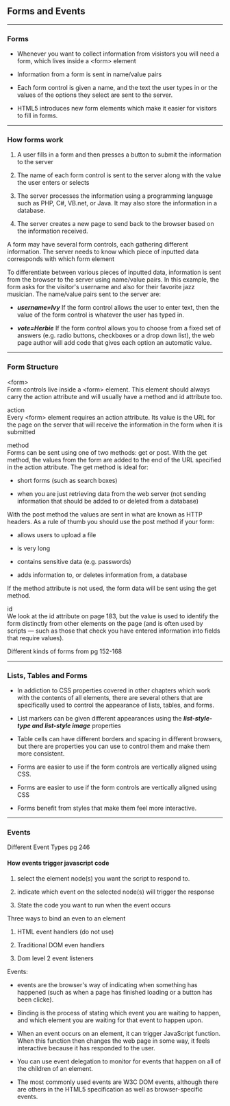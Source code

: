 ## Forms and Events

---

### **Forms**

- Whenever you want to collect information from visistors you will need a form, which lives inside a \<form> element

- Information from a form is sent in name/value pairs

- Each form control is given a name, and the text the user types in or the values of the options they select are sent to the server.

- HTML5 introduces new form elements which make it easier for visitors to fill in forms.

---

### How forms work

1. A user fills in a form and then presses a button to submit the information to the server

2. The name of each form control is sent to the server along with the value the user enters or selects

3. The server processes the information using a programming language such as PHP, C#, VB.net, or Java. It may also store the information in a database.

4. The server creates a new page to send back to the browser based on the information received.

A form may have several form controls, each gathering different information. The server needs to know which piece of inputted data corresponds with which form element

To differentiate between various pieces of inputted data, information is sent from the browser to the server using name/value pairs. In this example, the form asks for the visitor's username and also for their favorite jazz musician. The name/value pairs sent to the server are:

- ***username=Ivy*** If the form control allows the user to enter text, then the value of the form control is whatever the user has typed in.

- ***vote=Herbie*** If the form control allows you to choose from a fixed set of answers (e.g. radio buttons, checkboxes or a drop down list), the web page author will add code that gives each option an automatic value.

---

### Form Structure

\<form> <br />
Form controls live inside a \<form> element. This element should always carry the action attribute and will usually have a method and id attribute too.

action <br />
Every \<form> element requires an action attribute. Its value is the URL for the page on the server that will receive the information in the form when it is submitted

method <br />
Forms can be sent using one of two methods: get or post. With the get method, the values from the form are added to the end of the URL specified in the action attribute. The get method is ideal for:

- short forms (such as search boxes)

- when you are just retrieving data from the web server
(not sending information that should be added to or deleted from a database)

With the post method the values are sent in what are known as HTTP  headers. As a rule of thumb you should use the post method if your form:

- allows users to upload a file

- is very long

- contains sensitive data (e.g. passwords)

- adds information to, or deletes information from, a database

If the method attribute is not used, the form data will be sent using the get method.

id <br />
We look at the id attribute on page 183, but the value is used to identify the form distinctly from other elements on the page (and is often used by scripts — such as those that check you have entered information into fields that require values).

Different kinds of forms from pg 152-168

---

### Lists, Tables and Forms

- In addiction to CSS properties covered in other chapters which work with the contents of all elements, there are several others that are specifically used to control the appearance of lists, tables, and forms.

- List markers can be given different appearances using the ***list-style-type and list-style image*** properties

- Table cells can have different borders and spacing in different browsers, but there are properties you can use to control them and make them more consistent.

- Forms are easier to use if the form controls are vertically aligned using CSS.

- Forms are easier to use if the form controls are vertically aligned using CSS

- Forms benefit from styles that make them feel more interactive.

---

### Events

Different Event Types pg 246

#### How events trigger javascript code

1. select the element node(s) you want the script to respond to.

2. indicate which event on the selected node(s) will trigger the response

3. State the code you want to run when the event occurs

Three ways to bind an even to an element

1. HTML event handlers (do not use)

2. Traditional DOM even handlers

3. Dom level 2 event listeners

Events:

- events are the browser's way of indicating when something has happened (such as when a page has finished loading or a button has been clicke).

- Binding is the process of stating which event you are waiting to happen, and which element you are waiting for that event to happen upon.

- When an event occurs on an element, it can trigger JavaScript function. When this function then changes the web page in some way, it feels interactive because it has responded to the user.

- You can use event delegation to monitor for events that happen on all of the children of an element.

- The most commonly used events are W3C DOM events, although there are others in the HTML5 specification as well as browser-specific events.